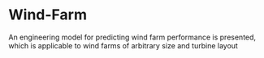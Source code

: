 # Wind-Farm
An engineering model for predicting wind farm performance is presented, which is applicable to wind farms of arbitrary size and turbine layout
